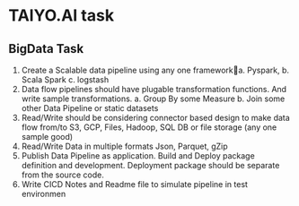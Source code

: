 # TAIYO.AI task #

## BigData Task
1. Create a Scalable data pipeline using any one frameworka. Pyspark,
b. Scala Spark
c. logstash
2. Data flow pipelines should have plugable transformation functions. And write sample
transformations.
a. Group By some Measure
b. Join some other Data Pipeline or static datasets
3. Read/Write should be considering connector based design to make data flow from/to S3,
GCP, Files, Hadoop, SQL DB or file storage (any one sample good)
4. Read/Write Data in multiple formats Json, Parquet, gZip
5. Publish Data Pipeline as application. Build and Deploy package definition and
development. Deployment package should be separate from the source code.
6. Write CICD Notes and Readme file to simulate pipeline in test environmen

